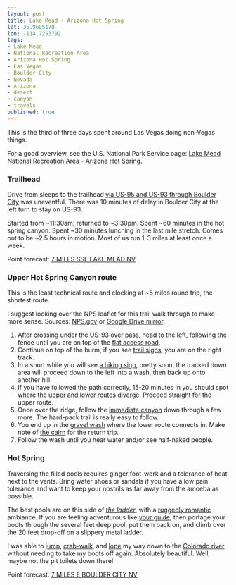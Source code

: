```yaml
---
layout: post
title: Lake Mead - Arizona Hot Spring
lat: 35.9605178
lon: -114.7253792
tags:
- Lake Mead
- National Recreation Area
- Arizona Hot Spring
- Las Vegas
- Boulder City
- Nevada
- Arizona
- desert
- canyon
- travels
published: true
---
```

This is the third of three days spent around Las Vegas doing non-Vegas things.

For a good overview, see the U.S. National Park Service page:
[Lake Mead National Recreation Area - Arizona Hot Spring](http://www.nps.gov/lake/planyourvisit/hikeazhot.htm).

### Trailhead
Drive from sleeps to the trailhead
[via US-95 and US-93 through Boulder City](https://goo.gl/maps/guwBQ)
was uneventful. There was 10 minutes of delay in Boulder City at the left turn
to stay on US-93.

Started from ~11:30am; returned to ~3:30pm. Spent ~60 minutes in the hot spring
canyon. Spent ~30 minutes lunching in the last mile stretch. Comes out to be
~2.5 hours in motion. Most of us run 1-3 miles at least once a week.

Point forecast: [7 MILES SSE LAKE MEAD NV](http://forecast.weather.gov/MapClick.php?lat=35.9801208&lon=-114.6976189)

### Upper Hot Spring Canyon route
This is the least technical route and clocking at ~5 miles round trip, the shortest route.

I suggest looking over the NPS leaflet for this trail walk through to make more
sense. Sources: [NPS.gov](http://www.nps.gov/lake/planyourvisit/upload/Arizona-Hot-Spring.pdf) or
[Google Drive mirror](https://drive.google.com/file/d/0B0yT30uCaFvvSE9lcnItbGwwd3M/view?usp=sharing).

1. After crossing under the US-93 over pass, head to the left, following the
fence until you are on top of the [flat access road](https://drive.google.com/file/d/0B0yT30uCaFvvTjkxVlA2azJ3WDQ/view?usp=sharing).
2. Continue on top of the burm, if you see [trail signs](https://drive.google.com/file/d/0B0yT30uCaFvvZ0VVN0FuTkJkMHM/view?usp=sharing),
you are on the right track.
3. In a short while you will see [a hiking sign](https://drive.google.com/file/d/0B0yT30uCaFvvU05zMXZHTkVXRFE/view?usp=sharing),
pretty soon, the tracked down area will proceed down to the left into a wash, then back up onto another hill.
4. If you have followed the path correctly, 15-20 minutes in you should spot where the
[upper and lower routes diverge](https://drive.google.com/file/d/0B0yT30uCaFvvWkItMmRvNVNpU0k/view?usp=sharing).
Proceed straight for the upper route.
5. Once over the ridge, follow the [immediate canyon](https://drive.google.com/file/d/0B0yT30uCaFvvcWJKcHBvcUQyNmM/view?usp=sharing)
down through a few more. The hard-pack trail is really easy to follow.
6. You end up in the [gravel wash](https://drive.google.com/file/d/0B0yT30uCaFvvWUhyVlVvdS1RRjg/view?usp=sharing)
where the lower route connects in. Make note of [the cairn](https://drive.google.com/file/d/0B0yT30uCaFvvUDZHaHhtSFhVUzQ/view?usp=sharing)
for the return trip.
7. Follow the wash until you hear water and/or see half-naked people.

### Hot Spring
Traversing the filled pools requires ginger foot-work and a tolerance of heat next to the vents.
Bring water shoes or sandals if you have a low pain tolerance and want to keep
your nostrils as far away from the amoeba as possible.

The best pools are on this side of
[_the ladder_](https://drive.google.com/open?id=0B611viYGQAn5WFF0WjhoZ2tZZmc),
with a
[ruggedly romantic](https://drive.google.com/open?id=0B611viYGQAn5TjVualdxaXVIRlk)
ambiance. If you are feeling adventurous like
[your guide](https://drive.google.com/open?id=0B611viYGQAn5TVVsN3dBdTMzNTA),
then portage your boots through the several feet deep pool, put them back on,
and climb over the 20 feet drop-off on a slippery metal ladder.

I was able to [jump](https://drive.google.com/open?id=0B611viYGQAn5X1k1U1lLSzBoQnc),
[crab-walk](https://drive.google.com/open?id=0B611viYGQAn5VlJrcnVUaWFLMWs),
and [lope](https://drive.google.com/open?id=0B611viYGQAn5d0VJaDBWOS1JTmM)
my way down to the [Colorado river](https://drive.google.com/open?id=0B611viYGQAn5YjZ0Z0NwNWlYekE)
without needing to take my boots off again. Absolutely beautiful.
Well, maybe not the pit toilets down there!

Point forecast: [7 MILES E BOULDER CITY NV](http://forecast.weather.gov/MapClick.php?lat=35.9605245&lon=-114.7254602)
